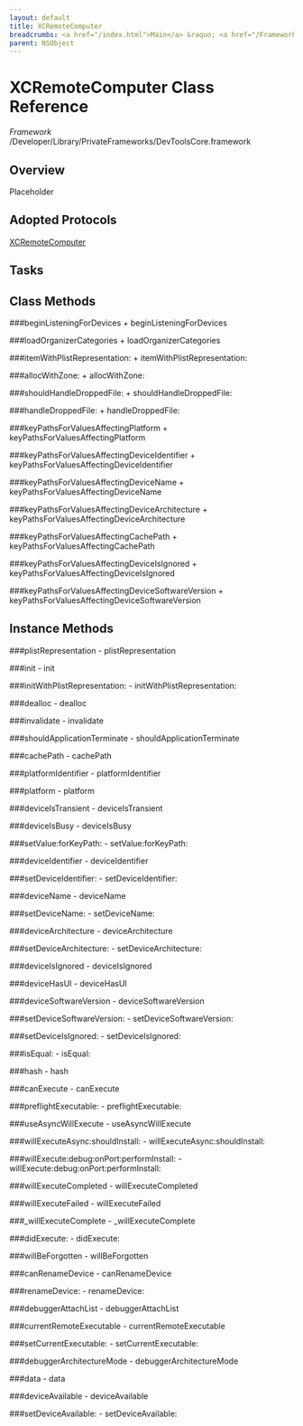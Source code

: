 ```yaml
---
layout: default
title: XCRemoteComputer
breadcrumbs: <a href="/index.html">Main</a> &raquo; <a href="/Frameworks.html">Framework</a> &raquo; <a href="/Frameworks/DevToolsCore.html">DevToolsCore</a> &raquo; XCRemoteComputer
parent: NSObject 
---
```

# XCRemoteComputer Class Reference

*Framework* /Developer/Library/PrivateFrameworks/DevToolsCore.framework

## Overview

Placeholder

## Adopted Protocols

[XCRemoteComputer]()

## Tasks

## Class Methods

<a name="+beginListeningForDevices"></a>
###beginListeningForDevices
    + beginListeningForDevices

<a name="+loadOrganizerCategories"></a>
###loadOrganizerCategories
    + loadOrganizerCategories

<a name="+itemWithPlistRepresentation:"></a>
###itemWithPlistRepresentation:
    + itemWithPlistRepresentation:

<a name="+allocWithZone:"></a>
###allocWithZone:
    + allocWithZone:

<a name="+shouldHandleDroppedFile:"></a>
###shouldHandleDroppedFile:
    + shouldHandleDroppedFile:

<a name="+handleDroppedFile:"></a>
###handleDroppedFile:
    + handleDroppedFile:

<a name="+keyPathsForValuesAffectingPlatform"></a>
###keyPathsForValuesAffectingPlatform
    + keyPathsForValuesAffectingPlatform

<a name="+keyPathsForValuesAffectingDeviceIdentifier"></a>
###keyPathsForValuesAffectingDeviceIdentifier
    + keyPathsForValuesAffectingDeviceIdentifier

<a name="+keyPathsForValuesAffectingDeviceName"></a>
###keyPathsForValuesAffectingDeviceName
    + keyPathsForValuesAffectingDeviceName

<a name="+keyPathsForValuesAffectingDeviceArchitecture"></a>
###keyPathsForValuesAffectingDeviceArchitecture
    + keyPathsForValuesAffectingDeviceArchitecture

<a name="+keyPathsForValuesAffectingCachePath"></a>
###keyPathsForValuesAffectingCachePath
    + keyPathsForValuesAffectingCachePath

<a name="+keyPathsForValuesAffectingDeviceIsIgnored"></a>
###keyPathsForValuesAffectingDeviceIsIgnored
    + keyPathsForValuesAffectingDeviceIsIgnored

<a name="+keyPathsForValuesAffectingDeviceSoftwareVersion"></a>
###keyPathsForValuesAffectingDeviceSoftwareVersion
    + keyPathsForValuesAffectingDeviceSoftwareVersion

## Instance Methods

<a name="-plistRepresentation"></a>
###plistRepresentation
    - plistRepresentation

<a name="-init"></a>
###init
    - init

<a name="-initWithPlistRepresentation:"></a>
###initWithPlistRepresentation:
    - initWithPlistRepresentation:

<a name="-dealloc"></a>
###dealloc
    - dealloc

<a name="-invalidate"></a>
###invalidate
    - invalidate

<a name="-shouldApplicationTerminate"></a>
###shouldApplicationTerminate
    - shouldApplicationTerminate

<a name="-cachePath"></a>
###cachePath
    - cachePath

<a name="-platformIdentifier"></a>
###platformIdentifier
    - platformIdentifier

<a name="-platform"></a>
###platform
    - platform

<a name="-deviceIsTransient"></a>
###deviceIsTransient
    - deviceIsTransient

<a name="-deviceIsBusy"></a>
###deviceIsBusy
    - deviceIsBusy

<a name="-setValue:forKeyPath:"></a>
###setValue:forKeyPath:
    - setValue:forKeyPath:

<a name="-deviceIdentifier"></a>
###deviceIdentifier
    - deviceIdentifier

<a name="-setDeviceIdentifier:"></a>
###setDeviceIdentifier:
    - setDeviceIdentifier:

<a name="-deviceName"></a>
###deviceName
    - deviceName

<a name="-setDeviceName:"></a>
###setDeviceName:
    - setDeviceName:

<a name="-deviceArchitecture"></a>
###deviceArchitecture
    - deviceArchitecture

<a name="-setDeviceArchitecture:"></a>
###setDeviceArchitecture:
    - setDeviceArchitecture:

<a name="-deviceIsIgnored"></a>
###deviceIsIgnored
    - deviceIsIgnored

<a name="-deviceHasUI"></a>
###deviceHasUI
    - deviceHasUI

<a name="-deviceSoftwareVersion"></a>
###deviceSoftwareVersion
    - deviceSoftwareVersion

<a name="-setDeviceSoftwareVersion:"></a>
###setDeviceSoftwareVersion:
    - setDeviceSoftwareVersion:

<a name="-setDeviceIsIgnored:"></a>
###setDeviceIsIgnored:
    - setDeviceIsIgnored:

<a name="-isEqual:"></a>
###isEqual:
    - isEqual:

<a name="-hash"></a>
###hash
    - hash

<a name="-canExecute"></a>
###canExecute
    - canExecute

<a name="-preflightExecutable:"></a>
###preflightExecutable:
    - preflightExecutable:

<a name="-useAsyncWillExecute"></a>
###useAsyncWillExecute
    - useAsyncWillExecute

<a name="-willExecuteAsync:shouldInstall:"></a>
###willExecuteAsync:shouldInstall:
    - willExecuteAsync:shouldInstall:

<a name="-willExecute:debug:onPort:performInstall:"></a>
###willExecute:debug:onPort:performInstall:
    - willExecute:debug:onPort:performInstall:

<a name="-willExecuteCompleted"></a>
###willExecuteCompleted
    - willExecuteCompleted

<a name="-willExecuteFailed"></a>
###willExecuteFailed
    - willExecuteFailed

<a name="-_willExecuteComplete"></a>
###_willExecuteComplete
    - _willExecuteComplete

<a name="-didExecute:"></a>
###didExecute:
    - didExecute:

<a name="-willBeForgotten"></a>
###willBeForgotten
    - willBeForgotten

<a name="-canRenameDevice"></a>
###canRenameDevice
    - canRenameDevice

<a name="-renameDevice:"></a>
###renameDevice:
    - renameDevice:

<a name="-debuggerAttachList"></a>
###debuggerAttachList
    - debuggerAttachList

<a name="-currentRemoteExecutable"></a>
###currentRemoteExecutable
    - currentRemoteExecutable

<a name="-setCurrentExecutable:"></a>
###setCurrentExecutable:
    - setCurrentExecutable:

<a name="-debuggerArchitectureMode"></a>
###debuggerArchitectureMode
    - debuggerArchitectureMode

<a name="-data"></a>
###data
    - data

<a name="-deviceAvailable"></a>
###deviceAvailable
    - deviceAvailable

<a name="-setDeviceAvailable:"></a>
###setDeviceAvailable:
    - setDeviceAvailable:

